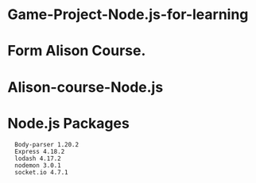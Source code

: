 # Game-Project-Node.js-for-learning
# Form Alison Course.
# Alison-course-Node.js
  # Node.js Packages
      Body-parser 1.20.2
      Express 4.18.2
      lodash 4.17.2
      nodemon 3.0.1
      socket.io 4.7.1

